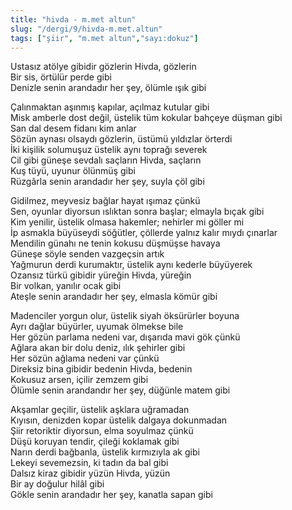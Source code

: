 ```yaml
---
title: "hivda - m.met altun"
slug: "/dergi/9/hivda-m.met.altun"
tags: ["şiir", "m.met altun","sayı:dokuz"]
---
```

Ustasız atölye gibidir gözlerin Hivda, gözlerin  
Bir sis, örtülür perde gibi\
Denizle senin arandadır her şey, ölümle ışık gibi

Çalınmaktan aşınmış kapılar, açılmaz kutular gibi\
Misk amberle dost değil, üstelik tüm kokular bahçeye düşman gibi\
San dal desem fidanı kim anlar\
Sözün aynası olsaydı gözlerin, üstümü yıldızlar örterdi\
İki kişilik solumuşuz üstelik aynı toprağı severek\
Cil gibi güneşe sevdalı saçların Hivda, saçların\
Kuş tüyü, uyunur ölünmüş gibi\
Rüzgârla senin arandadır her şey, suyla çöl gibi

Gidilmez, meyvesiz bağlar hayat ışımaz çünkü\
Sen, oyunlar diyorsun ıslıktan sonra başlar; elmayla bıçak gibi\
Kim yenilir, üstelik olmasa hakemler; nehirler mi göller mi\
İp asmakla büyüseydi söğütler, çöllerde yalnız kalır mıydı çınarlar\
Mendilin günahı ne tenin kokusu düşmüşse havaya\
Güneşe söyle senden vazgeçsin artık\
Yağmurun derdi kurumaktır, üstelik aynı kederle büyüyerek\
Ozansız türkü gibidir yüreğin Hivda, yüreğin\
Bir volkan, yanılır ocak gibi\
Ateşle senin arandadır her şey, elmasla kömür gibi

Madenciler yorgun olur, üstelik siyah öksürürler boyuna\
Ayrı dağlar büyürler, uyumak ölmekse bile\
Her gözün parlama nedeni var, dışarıda mavi gök çünkü\
Ağlara akan bir dolu deniz, ılık şehirler gibi\
Her sözün ağlama nedeni var çünkü\
Direksiz bina gibidir bedenin Hivda, bedenin\
Kokusuz arsen, içilir zemzem gibi\
Ölümle senin arandandır her şey, düğünle matem gibi

Akşamlar geçilir, üstelik aşklara uğramadan\
Kıyısın, denizden kopar üstelik dalgaya dokunmadan\
Şiir retoriktir diyorsun, elma soyulmaz çünkü\
Düşü koruyan tendir, çileği koklamak gibi\
Narın derdi bağbanla, üstelik kırmızıyla ak gibi\
Lekeyi sevemezsin, ki tadın da bal gibi\
Dalsız kiraz gibidir yüzün Hivda, yüzün\
Bir ay doğulur hilâl gibi\
Gökle senin arandadır her şey, kanatla sapan gibi

